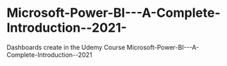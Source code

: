 # Microsoft-Power-BI---A-Complete-Introduction--2021-
 Dashboards create in the Udemy Course Microsoft-Power-BI---A-Complete-Introduction--2021
